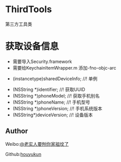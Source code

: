 # ThirdTools
第三方工具类

# 获取设备信息

- 需要导入Security.framework
- 需要给KeychainItemWrapper.m 添加-fno-objc-arc



+ (instancetype)sharedDeviceInfo;
//! 单例
- (NSString *)identifier;
//! 获取UUID
- (NSString *)phoneModel;
//! 获取手机别名
- (NSString *)phoneName;
//! 手机型号
- (NSString *)phoneVersion;
//! 手机系统版本
- (NSString*)deviceVersion;
//! 设备版本



## Author

Weibo:[@老实人要刨你家祖坟了](http://weibo.com/caoeggs)

Github:[houyukun](https://github.com/houyukun) 